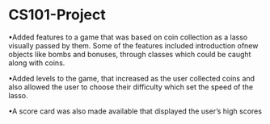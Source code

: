 # CS101-Project
•Added features to a game that was based on coin collection as a lasso visually passed by them.  Some of the features included introduction ofnew objects like bombs and bonuses,  through classes which could be caught along with coins.

•Added levels to the game,  that increased as the user collected coins and also allowed the user to choose their difficulty which set the speed of the lasso.

•A score card was also made available that displayed the user’s high scores

